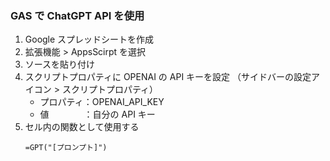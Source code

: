 ### GAS で ChatGPT API を使用

1. Google スプレッドシートを作成
2. 拡張機能 > AppsScirpt を選択
3. ソースを貼り付け
4. スクリプトプロパティに OPENAI の API キーを設定
   （サイドバーの設定アイコン > スクリプトプロパティ）
   - プロパティ：OPENAI_API_KEY
   - 値　　　　：自分の API キー
5. セル内の関数として使用する
   ```
   =GPT("[プロンプト]")
   ```
